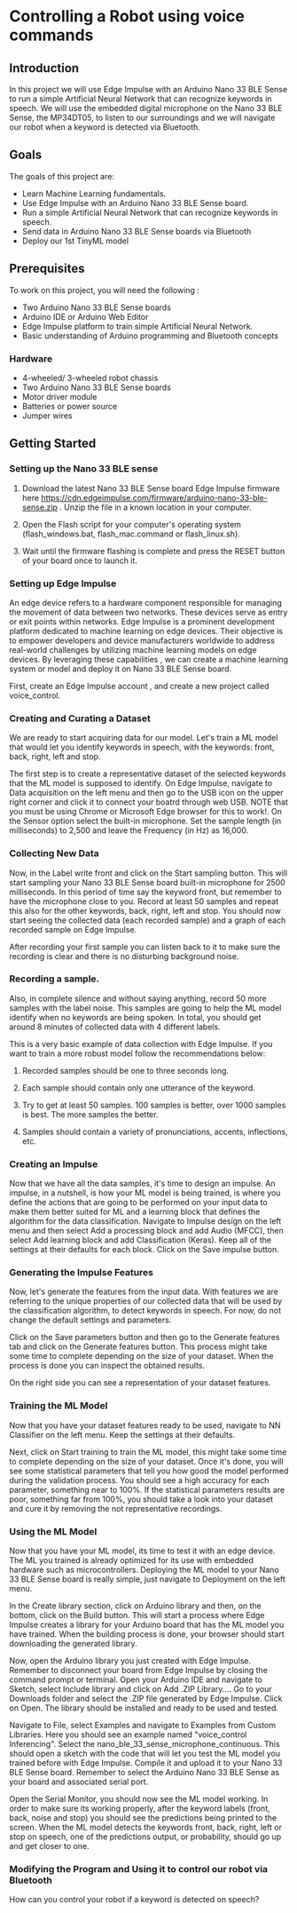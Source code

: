 # Controlling a Robot using voice commands

## Introduction

In this project we will use Edge Impulse with an Arduino Nano 33 BLE Sense to run a simple Artificial Neural Network that can recognize keywords in speech. We will use the embedded digital microphone on the Nano 33 BLE Sense, the MP34DT05, to listen to our surroundings and we will navigate our robot when a keyword is detected via Bluetooth.


## Goals
The goals of this project are:

- Learn Machine Learning fundamentals.
- Use Edge Impulse with an Arduino Nano 33 BLE Sense board.
- Run a simple Artificial Neural Network that can recognize keywords in speech.
- Send data in Arduino Nano 33 BLE Sense boards via Bluetooth
- Deploy our 1st TinyML model

## Prerequisites
To work on this project, you will need the following :

- Two Arduino Nano 33 BLE Sense boards
- Arduino IDE or Arduino Web Editor
- Edge Impulse platform to train simple Artificial Neural Network.
- Basic understanding of Arduino programming and Bluetooth concepts

### Hardware

- 4-wheeled/ 3-wheeled robot chassis
- Two Arduino Nano 33 BLE Sense boards
- Motor driver module
- Batteries or power source
- Jumper wires

## Getting Started

### Setting up the Nano 33 BLE sense

1. Download the latest Nano 33 BLE Sense board Edge Impulse firmware here https://cdn.edgeimpulse.com/firmware/arduino-nano-33-ble-sense.zip . Unzip the file in a known location in your computer.

2. Open the Flash script for your computer's operating system (flash_windows.bat, flash_mac.command or flash_linux.sh).

3. Wait until the firmware flashing is complete and press the RESET button of your board once to launch it.


### Setting up Edge Impulse

An edge device refers to a hardware component responsible for managing the movement of data between two networks. These devices serve as entry or exit points within networks. Edge Impulse is a prominent development platform dedicated to machine learning on edge devices. Their objective is to empower developers and device manufacturers worldwide to address real-world challenges by utilizing machine learning models on edge devices. By leveraging these capabilities , we can create a machine learning system or model and deploy it on Nano 33 BLE Sense board.

First, create an Edge Impulse account , and create a new project called voice_control.

### Creating and Curating a Dataset

We are ready to start acquiring data for our model. Let's train a ML model that would let you identify keywords in speech, with the keywords: front, back, right, left and stop.

The first step is to create a representative dataset of the selected keywords that the ML model is supposed to identify. On Edge Impulse, navigate to Data acquisition on the left menu and then go to the USB icon on the upper right corner and click it to connect your boatrd through web USB. NOTE that you must be using Chrome or Microsoft Edge browser for this to work!. On the Sensor option select the built-in microphone. Set the sample length (in milliseconds) to 2,500 and leave the Frequency (in Hz) as 16,000.


### Collecting New Data

Now, in the Label write front and click on the Start sampling button. This will start sampling your Nano 33 BLE Sense board built-in microphone for 2500 milliseconds. In this period of time say the keyword front, but remember to have the microphone close to you. Record at least 50 samples and repeat this also for the other keywords, back, right, left and stop. You should now start seeing the collected data (each recorded sample) and a graph of each recorded sample on Edge Impulse.

After recording your first sample you can listen back to it to make sure the recording is clear and there is no disturbing background noise.

### Recording a sample.

Also, in complete silence and without saying anything, record 50 more samples with the label noise. This samples are going to help the ML model identify when no keywords are being spoken. In total, you should get around 8 minutes of collected data with 4 different labels.

This is a very basic example of data collection with Edge Impulse. If you want to train a more robust model follow the recommendations below:

1. Recorded samples should be one to three seconds long.

2. Each sample should contain only one utterance of the keyword.

3. Try to get at least 50 samples. 100 samples is better, over 1000 samples is best. The more samples the better.

4. Samples should contain a variety of pronunciations, accents, inflections, etc.


### Creating an Impulse

Now that we have all the data samples, it's time to design an impulse. An impulse, in a nutshell, is how your ML model is being trained, is where you define the actions that are going to be performed on your input data to make them better suited for ML and a learning block that defines the algorithm for the data classification. Navigate to Impulse design on the left menu and then select Add a processing block and add Audio (MFCC), then select Add learning block and add Classification (Keras). Keep all of the settings at their defaults for each block. Click on the Save impulse button.

### Generating the Impulse Features

Now, let's generate the features from the input data. With features we are referring to the unique properties of our collected data that will be used by the classification algorithm, to detect keywords in speech. For now, do not change the default settings and parameters.

Click on the Save parameters button and then go to the Generate features tab and click on the Generate features button. This process might take some time to complete depending on the size of your dataset. When the process is done you can inspect the obtained results.

On the right side you can see a representation of your dataset features.

### Training the ML Model

Now that you have your dataset features ready to be used, navigate to NN Classifier on the left menu. Keep the settings at their defaults.

Next, click on Start training to train the ML model, this might take some time to complete depending on the size of your dataset. Once it's done, you will see some statistical parameters that tell you how good the model performed during the validation process. You should see a high accuracy for each parameter, something near to 100%. If the statistical parameters results are poor, something far from 100%, you should take a look into your dataset and cure it by removing the not representative recordings.


### Using the ML Model

Now that you have your ML model, its time to test it with an edge device. The ML you trained is already optimized for its use with embedded hardware such as microcontrollers. Deploying the ML model to your Nano 33 BLE Sense board is really simple, just navigate to Deployment on the left menu.

In the Create library section, click on Arduino library and then, on the bottom, click on the Build button. This will start a process where Edge Impulse creates a library for your Arduino board that has the ML model you have trained. When the building process is done, your browser should start downloading the generated library.

Now, open the Arduino library you just created with Edge Impulse. Remember to disconnect your board from Edge Impulse by closing the command prompt or terminal. Open your Arduino IDE and navigate to Sketch, select Include library and click on Add .ZIP Library.... Go to your Downloads folder and select the .ZIP file generated by Edge Impulse. Click on Open. The library should be installed and ready to be used and tested.

Navigate to File, select Examples and navigate to Examples from Custom Libraries. Here you should see an example named "voice_control Inferencing". Select the nano_ble_33_sense_microphone_continuous. This should open a sketch with the code that will let you test the ML model you trained before with Edge Impulse. Compile it and upload it to your Nano 33 BLE Sense board. Remember to select the Arduino Nano 33 BLE Sense as your board and associated serial port.

Open the Serial Monitor, you should now see the ML model working. In order to make sure its working properly, after the keyword labels (front, back, noise and stop) you should see the predictions being printed to the screen. When the ML model detects the keywords front, back, right, left or stop on speech, one of the predictions output, or probability, should go up and get closer to one.


### Modifying the Program and Using it to control our robot via Bluetooth

How can you control your robot if a keyword is detected on speech?

